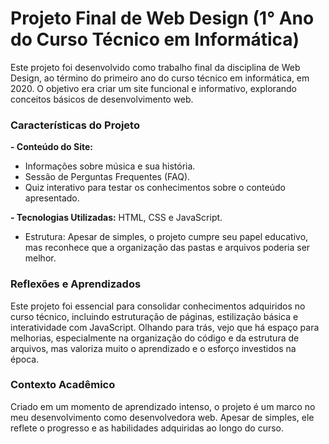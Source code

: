# **Projeto Final de Web Design (1° Ano do Curso Técnico em Informática)**

Este projeto foi desenvolvido como trabalho final da disciplina de Web Design, ao término do primeiro ano do curso técnico em informática, em 2020. O objetivo era criar um site funcional e informativo, explorando conceitos básicos de desenvolvimento web.

### **Características do Projeto**

**- Conteúdo do Site:**
  - Informações sobre música e sua história.
  - Sessão de Perguntas Frequentes (FAQ).
  - Quiz interativo para testar os conhecimentos sobre o conteúdo apresentado.
 
    
**- Tecnologias Utilizadas:** HTML, CSS e JavaScript.

- Estrutura: Apesar de simples, o projeto cumpre seu papel educativo, mas reconhece que a organização das pastas e arquivos poderia ser melhor.

### **Reflexões e Aprendizados**

Este projeto foi essencial para consolidar conhecimentos adquiridos no curso técnico, incluindo estruturação de páginas, estilização básica e interatividade com JavaScript.
Olhando para trás, vejo que há espaço para melhorias, especialmente na organização do código e da estrutura de arquivos, mas valoriza muito o aprendizado e o esforço investidos na época.

### **Contexto Acadêmico**

Criado em um momento de aprendizado intenso, o projeto é um marco no meu desenvolvimento como desenvolvedora web. Apesar de simples, ele reflete o progresso e as habilidades adquiridas ao longo do curso.
